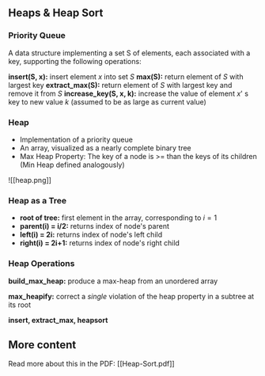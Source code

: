 ## Heaps & Heap Sort

### Priority Queue
A data structure implementing a set S of elements, each associated with a key, supporting the following operations:

**insert(S, x):** insert element $x$ into set $S$
**max(S):** return element of $S$ with largest key
**extract_max(S):** return element of $S$ with largest key and remove it from $S$
**increase_key(S, x, k):** increase the value of element $x$' s key to new value $k$
(assumed to be as large as current value)

### Heap 
- Implementation of a priority queue
- An array, visualized as a nearly complete binary tree
- Max Heap Property: The key of a node is >= than the keys of its children (Min Heap defined analogously)

![[heap.png]]
### Heap as a Tree
- **root of tree:** first element in the array, corresponding to $i = 1$
- **parent(i) = i/2:** returns index of node's parent
- **left(i) = 2i:** returns index of node's left child
- **right(i) = 2i+1:** returns index of node's right child

### Heap Operations

**build_max_heap:** produce a max-heap from an unordered array

**max_heapify:** correct a _single_ violation of the heap property in a subtree at its root

**insert, extract_max, heapsort**

## More content
Read more about this in the PDF: [[Heap-Sort.pdf]]



